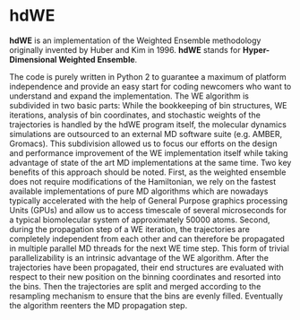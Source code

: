 # hdWE
**hdWE** is an implementation of the Weighted Ensemble methodology originally
invented by Huber and Kim in 1996.
**hdWE** stands for **Hyper-Dimensional Weighted Ensemble**.

The code is purely written in Python 2 to guarantee a maximum of platform
independence and provide an easy start for coding newcomers who want to understand
and expand the implementation.
The WE algorithm is subdivided in two basic parts: While the bookkeeping of bin
structures, WE iterations, analysis of bin coordinates, and  stochastic weights
of the trajectories is handled by the hdWE program itself, the molecular dynamics
simulations are outsourced to an external MD software suite (e.g. AMBER, Gromacs).
This subdivision allowed us to focus our efforts on the design and performance
improvement of the WE implementation itself while taking advantage of state
of the art MD implementations at the same time.
Two key benefits of this approach should be noted.
First, as the weighted ensemble does not require modifications of the Hamiltonian,
we rely on the fastest available implementations of pure MD algorithms which are
nowadays typically accelerated with the help of General Purpose graphics processing
Units (GPUs) and allow us to access timescale of several microseconds for a typical
biomolecular system of approximately 50000 atoms.
Second, during the propagation step of a WE iteration, the trajectories are
completely independent from each other and can therefore be propagated in
multiple parallel MD threads for the next WE time step.
This form of trivial parallelizability is an intrinsic advantage of the WE algorithm.
After the trajectories have been propagated, their end structures are evaluated
with respect to their new position on the binning coordinates and resorted into the bins.
Then the trajectories are split and merged according to the resampling mechanism
to ensure that the bins are evenly filled.
Eventually the algorithm reenters the MD propagation step.
